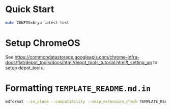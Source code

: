 # Quick Start

```bash
make CONFIG=brya-latest-test
```

# Setup ChromeOS

See https://commondatastorage.googleapis.com/chrome-infra-docs/flat/depot_tools/docs/html/depot_tools_tutorial.html#_setting_up to setup depot_tools.

# Formatting `TEMPLATE_README.md.in`

```bash
mdformat --in_place --compatibility --skip_extension_check TEMPLATE_README.md.in
```
